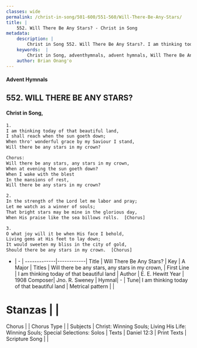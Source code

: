 ```yaml
---
classes: wide
permalink: /christ-in-song/501-600/551-560/Will-There-Be-Any-Stars/
title: |
    552. Will There Be Any Stars? - Christ in Song
metadata:
    description: |
        Christ in Song 552. Will There Be Any Stars?. I am thinking today of that beautiful land, I shall reach when the sun goeth down; When thro' wonderful grace by my Saviour I stand, Will there be any stars in my crown? Chorus: Will there be any stars, any stars in my crown, When at evening the sun goeth down? When I wake with the blest In the mansions of rest, Will there be any stars in my crown?
    keywords:  |
        Christ in Song, adventhymnals, advent hymnals, Will There Be Any Stars?, I am thinking today of that beautiful land. Will there be any stars, any stars in my crown,
    author: Brian Onang'o
---
```


#### Advent Hymnals
## 552. WILL THERE BE ANY STARS?
####  Christ in Song,

```txt
1.
I am thinking today of that beautiful land,
I shall reach when the sun goeth down;
When thro' wonderful grace by my Saviour I stand,
Will there be any stars in my crown?

Chorus:
Will there be any stars, any stars in my crown,
When at evening the sun goeth down?
When I wake with the blest
In the mansions of rest,
Will there be any stars in my crown?

2.
In the strength of the Lord let me labor and pray;
Let me watch as a winner of souls;
That bright stars may be mine in the glorious day,
When His praise like the sea billows rolls.  [Chorus]

3.
O what joy will it be when His face I behold,
Living gems at His feet to lay down;
It would sweeten my bliss in the city of gold, 
Should there be any stars in my crown.  [Chorus]

```

- |   -  |
-------------|------------|
Title | Will There Be Any Stars? |
Key | A Major |
Titles | Will there be any stars, any stars in my crown, |
First Line | I am thinking today of that beautiful land |
Author | E. E. Hewitt
Year | 1908
Composer| Jno. R. Sweney |
Hymnal|  - |
Tune| I am thinking today of that beautiful land |
Metrical pattern | |
# Stanzas |  |
Chorus |  |
Chorus Type |  |
Subjects | Christ: Winning Souls; Living His Life: Winning Souls; Special Selections: Solos |
Texts | Daniel 12:3 |
Print Texts | 
Scripture Song |  |
    
